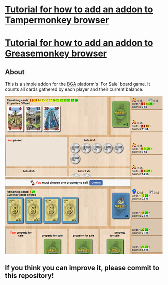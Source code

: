 # [Tutorial for how to add an addon to Tampermonkey browser](https://github.com/moderntribe/tampermonkey-scripts#installation)

# [Tutorial for how to add an addon to Greasemonkey browser](https://wiki.greasespot.net/Greasemonkey_Manual:Installing_Scripts)

## About

This is a simple addon for the [BGA](https://boardgamearena.com) platform's 'For
Sale' board game. It counts all cards gathered by each player and their current balance.

![addon in game preview](https://github.com/przemekbok/forSaleHelper-Chrome/blob/master/promo.png)
![addon in game preview 2](https://github.com/przemekbok/forSaleHelper-Chrome/blob/master/promo2.png)

## If you think you can improve it, please commit to this repository!
